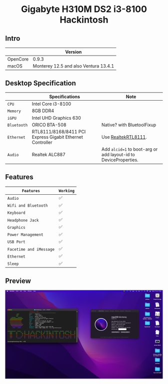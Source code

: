 # <div align="center">Gigabyte H310M DS2 i3-8100 Hackintosh</div> 

## Intro

| | Version |
|-|---------|
| OpenCore | 0.9.3 |
| macOS | Monterey 12.5 and also Ventura 13.4.1|


## Desktop Specification

|                     | Specifications| Note |
| ---------------------------- | ---------------------- |------------------|
| ``CPU``| Intel Core i3-8100 |  |
| ``Memory``| 8GB DDR4 |  |
| ``iGPU``| Intel UHD Graphics 630 |  |
| ``Bluetooth``| ORICO BTA-508 | Native? with BluetoolFixup|
| ``Ethernet``| RTL8111/8168/8411 PCI Express Gigabit Ethernet Controller | Use [RealtekRTL8111](https://github.com/Mieze/RTL8111_driver_for_OS_X/releases). |
| ``Audio``| Realtek ALC887 | Add `alcid=1` to boot-arg or add layout-id to DeviceProperties. |

## Features

| ``Features``|``Working``| 
|-------------|-----------|
| ``Audio``|✅|
| ``Wifi and Bluetooth``|✅|
| ``Keyboard``|✅|
| ``Headphone Jack``|✅|
| ``Graphics``|✅|
| ``Power Management``|✅|                                                                        
| ``USB Port``|✅|
| ``Facetime and iMessage``|✅|
| ``Ethernet``|✅|
| ``Sleep``|✅|
## Preview
![](https://raw.githubusercontent.com/NLTD2010/Gigabyte-H310M-i38100-Hackintosh/main/Screen%20Shot%202023-07-17%20at%2015.34.31.png)
